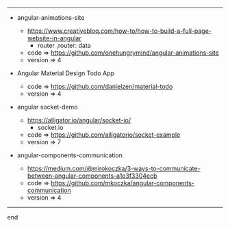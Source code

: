 
---

- angular-animations-site
  - https://www.creativebloq.com/how-to/how-to-build-a-full-page-website-in-angular
    - router ,router: data 
  - code => https://github.com/onehungrymind/angular-animations-site
  - version => 4

- Angular Material Design Todo App
  - code => https://github.com/danielzen/material-todo
  - version => 4

- angular socket-demo
  - https://alligator.io/angular/socket-io/
    - socket.io
  - code => https://github.com/alligatorio/socket-example
  - version => 7

- angular-components-communication
  - https://medium.com/@mirokoczka/3-ways-to-communicate-between-angular-components-a1e3f3304ecb
  - code => https://github.com/mkoczka/angular-components-communication
  - version => 4

---

end
